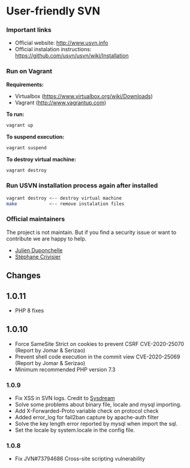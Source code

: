 User-friendly SVN
================

### Important links
 * Official website: http://www.usvn.info
 * Official instalation instructions: https://github.com/usvn/usvn/wiki/Installation

### Run on Vagrant

**Requirements:**
 * Virtualbox (https://www.virtualbox.org/wiki/Downloads)
 * Vagrant (http://www.vagrantup.com)

**To run:**
```bash
vagrant up
```

**To suspend execution:**
```bash
vagrant suspend
```

**To destroy virtual machine:**
```bash
vagrant destroy
```

### Run USVN installation process again after installed

```bash
vagrant destroy <-- destroy virtual machine
make            <-- remove instalation files
```

### Official maintainers

The project is not maintain. But if you find a security issue or want to contribute we are happy to help.

 * [Julien Duponchelle](https://github.com/noplay)
 * [Stéphane Crivisier](https://github.com/stem)

## Changes

## 1.0.11

* PHP 8 fixes

## 1.0.10

* Force SameSite Strict on cookies to prevent CSRF CVE-2020-25070 (Report by Jomar & Serizao)
* Prevent shell code execution in the commit view CVE-2020-25069 (Report by Jomar & Serizao)
* Minimum recommended PHP version 7.3

### 1.0.9

* Fix XSS in SVN logs. Credit to [Sysdream](https://www.sysdream.com)
* Solve some problems about binary file, locale and mysql importing.
* Add X-Forwarded-Proto variable check on protocol check
* Added error_log for fail2ban capture by apache-auth filter
* Solve the key length error reported by mysql when import the sql.
* Set the locale by system.locale in the config file.

### 1.0.8

* Fix JVN#73794686 Cross-site scripting vulnerability


